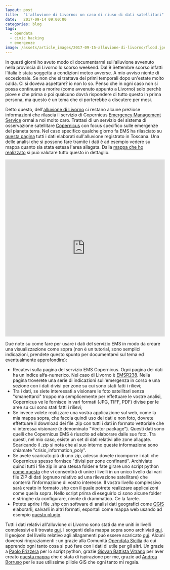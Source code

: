 ```yaml
---
layout: post
title:  "L'alluvione di Livorno: un caso di riuso di dati satellitari"
date:   2017-09-14 09:00:00
categories: blog
tags:
  - opendata
  - civic hacking
  - emergenze
image: /assets/article_images/2017-09-15-alluvione-di-livorno/flood.jpeg
---
```


In questi giorni ho avuto modo di documentarmi sull'alluvione avvenuto nella provincia di Livorno lo scorso weekend.
Dal 9 Settembre scorso infatti l'italia è stata soggetta a condizioni meteo avverse. A mio avviso niente di eccezionale. Se non che si trattava dei primi temporali dopo un'estate molto calda. Ci si doveva aspettare? io non lo so. Penso che in ogni caso non si possa continuare a morire (come avvenuto appunto a Livorno) solo perchè piove e che prima o poi qualcuno dovrà rispondere di tutto questo in prima persona, ma questo è un tema che ci porterebbe a discutere per mesi.

Detto questo, dell'[alluvione di Livorno](http://www.ilpost.it/2017/09/11/ci-sono-ancora-due-dispersi-per-le-alluvioni-a-livorno/) ci restano alcune preziose informazioni che rilascia il servizio di Copernicus [Emergency Management Service](http://emergency.copernicus.eu/mapping/) ormai a noi molto caro. Trattasi di un servizio del sistema di osservazione satellitare [Copernicus](http://emergency.copernicus.eu/mapping/ems/what-copernicus) con focus specifico sulle emergenze del pianeta terra. Nel caso specifico qualche giorno fa EMS ha rilasciato su [questa pagina](http://emergency.copernicus.eu/mapping/list-of-components/EMSR238) tutti i dati elaborati sull'alluvione registrato in Toscana. Una delle analisi che si possono fare tramite i dati è ad esempio vedere su mappa quanto sia stata estesa l'area allagata. Dalla [mappa che ho realizzato](https://iltempe.github.io/livorno_flood/index#12/43.6289/10.3605) si può valutare tutto questo in dettaglio.

<div class="map-container">
    <iframe src="https://iltempe.github.io/livorno_flood/index#12/43.6289/10.3605" height="560" width="100%" allowfullscreen="" frameborder="0">
    </iframe>
</div>

Due note su come fare per usare i dati del servizio EMS in modo da creare una visualizzazione come sopra (non è un tutorial, sono semplici indicazioni, prendete questo spunto per documentarvi sul tema ed eventualmente approfondire):
- Recatevi sulla pagina del servizio EMS Copernicus. Ogni pagina dei dati ha un indice alfa-numerico. Nel caso di Livorno è [EMSR238](http://emergency.copernicus.eu/mapping/list-of-components/EMSR238). Nella pagina troverete una serie di indicazioni sull'emergenza in corso e una sezione con i dati divisi per zone su cui sono stati fatti i rilievi;
- Tra i dati, se siete interessati a visionare le foto satellitari senza "smanettarci" troppo ma semplicemente per effettuare le vostre analisi, Copernicus ve le fornisce in vari formati (JPG, TIFF, PDF) divise per le aree su cui sono stati fatti i rilievi;
- Se invece volete realizzare una vostra applicazione sul web, come la mia mappa sopra, che faccia quindi uso dei dati e non foto, dovrete effettuare il download dei file .zip con tutti i dati in formato vettoriale che vi interessa visionare (è denominato "Vector package"). Questi dati sono quelli che Copernicus EMS è riuscito ad elaborare dalle sue foto. Tra questi, nel mio caso, esiste un set di dati relativi alle zone allagate. Scaricando il .zip si nota che al suo interno queste informazione sono chiamate "crisis_information_poly".
- Se avete scaricato più di uno zip, adesso dovete ricomporre i dati che Copernicus spesso fornisce "divisi per zone confinanti". Archiviate quindi tutti i file zip in una stessa folder e fate girare uno script python [come questo](https://github.com/iltempe/livorno_flood/blob/master/data/merge.py) che vi consentirà di unire i livelli in un unico livello dai vari file ZIP di dati (ognuno relativo ad una rilevazione satellitare) che conterrà l'informazione di vostro interesse. Il vostro livello complessivo sarà creato in formato .shp con il quale potrete realizzare applicaizoni come quella sopra. Nello script prima di eseguirlo ci sono alcune folder e stringhe da configurare, niente di drammatico. Ce la farete.
- Potete aprire i file .shp con software di analisi dati geografici come [QGIS](https://www.qgis.org/it/site/) elaborarli, salvarli in altri formati, esportali come mappa web usando ad esempio [questo plugin](https://github.com/mayotunde/qgis2leaflet).

Tutti i dati relativi all'alluvione di Livorno sono stati da me uniti in livelli complessivi e li trovate [qui](https://github.com/iltempe/livorno_flood/tree/master/data/EMSR238/out). I sorgenti della mappa sopra sono archiviati [qui](https://github.com/iltempe/livorno_flood). Il geojson del livello relativo agli allagamenti può essere scaricato [qui](https://raw.githubusercontent.com/iltempe/livorno_flood/master/data/crisis_information_poly_merged.geojson).
Alcuni doverosi ringraziamenti : un grazie alla Comunità [Opendata Sicilia](http://opendatasicilia.it/) da cui apprendo ogni tanto cosa si può fare con i dati di utile per gli altri. Un grazie a [Paolo Frizzera](https://github.com/geofrizz) per lo script python, grazie [Giovan Battista Vitrano](https://github.com/gbvitrano) per aver creato [questa mappa](https://siciliahub.github.io/mappe/EMSR213/incendi_sicilia/naso.html#12/38.0915/14.8824) che è stata di ispirazione per me, grazie ad [Andrea Borruso](https://github.com/aborruso) per le sue utilissime pillole GIS che ogni tanto mi regala.

